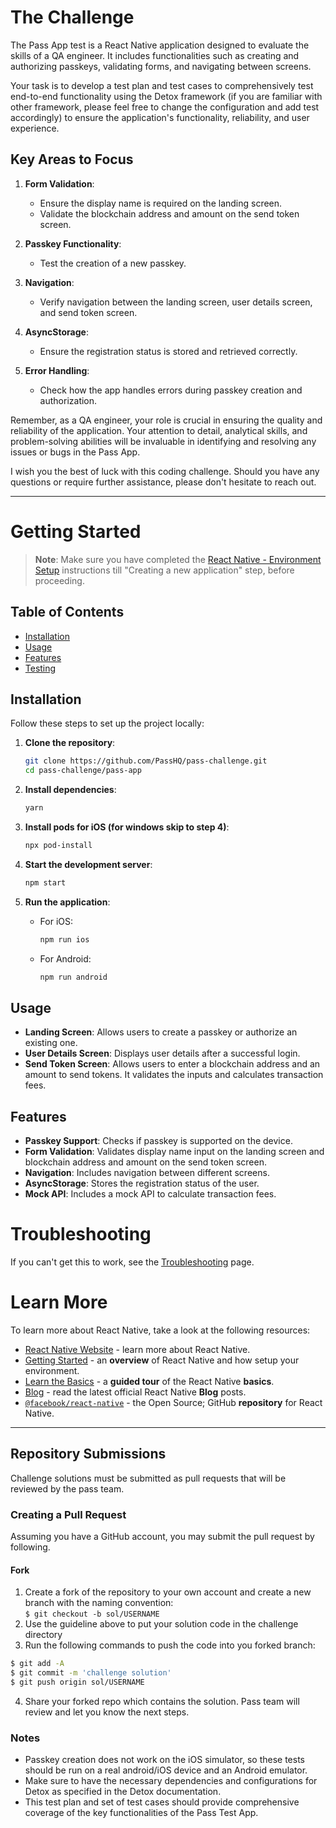 # The Challenge

The Pass App test is a React Native application designed to evaluate the skills of a QA engineer. It includes functionalities such as creating and authorizing passkeys, validating forms, and navigating between screens. 

Your task is to develop a test plan and test cases to comprehensively test end-to-end functionality using the Detox framework (if you are familiar with other framework, please feel free to change the configuration and add test accordingly) to ensure the application's functionality, reliability, and user experience.

## Key Areas to Focus

1. **Form Validation**:
    - Ensure the display name is required on the landing screen.
    - Validate the blockchain address and amount on the send token screen.

2. **Passkey Functionality**:
    - Test the creation of a new passkey.

3. **Navigation**:
    - Verify navigation between the landing screen, user details screen, and send token screen.

4. **AsyncStorage**:
    - Ensure the registration status is stored and retrieved correctly.

5. **Error Handling**:
    - Check how the app handles errors during passkey creation and authorization.

Remember, as a QA engineer, your role is crucial in ensuring the quality and reliability of the application. Your attention to detail, analytical skills, and problem-solving abilities will be invaluable in identifying and resolving any issues or bugs in the Pass App.

I wish you the best of luck with this coding challenge. Should you have any questions or require further assistance, please don't hesitate to reach out.

---

# Getting Started

>**Note**: Make sure you have completed the [React Native - Environment Setup](https://reactnative.dev/docs/environment-setup) instructions till "Creating a new application" step, before proceeding.

## Table of Contents

- [Installation](#installation)
- [Usage](#usage)
- [Features](#features)
- [Testing](#testing)

## Installation

Follow these steps to set up the project locally:

1. **Clone the repository**:
    ```sh
    git clone https://github.com/PassHQ/pass-challenge.git
    cd pass-challenge/pass-app
    ```

2. **Install dependencies**:
    ```sh
    yarn
    ```

3. **Install pods for iOS (for windows skip to step 4)**:
    ```sh
    npx pod-install
    ```

4. **Start the development server**:
    ```sh
    npm start
    ```

5. **Run the application**:
    - For iOS:
      ```sh
      npm run ios
      ```
    - For Android:
      ```sh
      npm run android
      ```

## Usage

- **Landing Screen**: Allows users to create a passkey or authorize an existing one.
- **User Details Screen**: Displays user details after a successful login.
- **Send Token Screen**: Allows users to enter a blockchain address and an amount to send tokens. It validates the inputs and calculates transaction fees.

## Features

- **Passkey Support**: Checks if passkey is supported on the device.
- **Form Validation**: Validates display name input on the landing screen and blockchain address and amount on the send token screen.
- **Navigation**: Includes navigation between different screens.
- **AsyncStorage**: Stores the registration status of the user.
- **Mock API**: Includes a mock API to calculate transaction fees.

# Troubleshooting

If you can't get this to work, see the [Troubleshooting](https://reactnative.dev/docs/troubleshooting) page.


# Learn More

To learn more about React Native, take a look at the following resources:

- [React Native Website](https://reactnative.dev) - learn more about React Native.
- [Getting Started](https://reactnative.dev/docs/environment-setup) - an **overview** of React Native and how setup your environment.
- [Learn the Basics](https://reactnative.dev/docs/getting-started) - a **guided tour** of the React Native **basics**.
- [Blog](https://reactnative.dev/blog) - read the latest official React Native **Blog** posts.
- [`@facebook/react-native`](https://github.com/facebook/react-native) - the Open Source; GitHub **repository** for React Native.

---

## Repository Submissions

Challenge solutions must be submitted as pull requests that will be reviewed by the pass team.

### Creating a Pull Request

Assuming you have a GitHub account, you may submit the pull request by following.

#### Fork

1. Create a fork of the repository to your own account and create a new branch with the naming convention:\
   `$ git checkout -b sol/USERNAME`
2. Use the guideline above to put your solution code in the challenge directory
3. Run the following commands to push the code into you forked branch:

```sh
$ git add -A
$ git commit -m 'challenge solution'
$ git push origin sol/USERNAME
```

4. Share your forked repo which contains the solution. Pass team will review and let you know the next steps.

### Notes
- Passkey creation does not work on the iOS simulator, so these tests should be run on a real android/iOS device and an Android emulator.
- Make sure to have the necessary dependencies and configurations for Detox as specified in the Detox documentation.
- This test plan and set of test cases should provide comprehensive coverage of the key functionalities of the Pass Test App.
